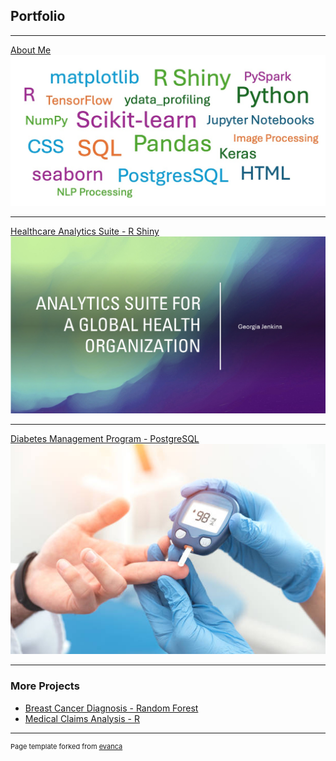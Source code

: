 ## Portfolio

---
[About Me](/about_me)  
[![About Me](images/about_me.jpg?raw=true)](/about_me)

---
[Healthcare Analytics Suite - R Shiny](/pdf/analytics_suite.pdf)  
[![Healthcare Analytics Suite - R Shiny](images/analytics_suite.jpg?raw=true)](/pdf/analytics_suite.pdf)

---
[Diabetes Management Program - PostgreSQL](diabetes_mgmt_program_report)  
[![Diabetes Management Program - PostgreSQL](images/diabetes_stock.jpg?raw=true)](diabetes_mgmt_program_report)

---

### More Projects

- [Breast Cancer Diagnosis - Random Forest](https://github.com/geojenk/BreastCancerMachineLearning/)
- [Medical Claims Analysis - R](https://github.com/geojenk/ClaimsDataAnalysis/tree/main/)

---
<p style="font-size:11px">Page template forked from <a href="https://github.com/evanca/quick-portfolio">evanca</a></p>
<!-- Remove above link if you don't want to attibute -->
